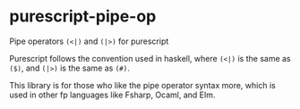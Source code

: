 # purescript-pipe-op

Pipe operators `(<|)` and `(|>)` for purescript

Purescript follows the convention used in haskell, where `(<|)` is the same as `($)`, and 
`(|>)` is the same as `(#)`.

This library is for those who like the pipe operator syntax more, which is used in other 
fp languages like Fsharp, Ocaml, and Elm.
